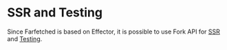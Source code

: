 # SSR and Testing

Since Farfetched is based on Effector, it is possible to use Fork API for [SSR](/recipes/ssr) and [Testing](/recipes/testing).
